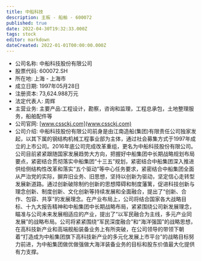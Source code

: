 ```yaml
---
title: 中船科技
description: 主板 - 船舶 - 600072
published: true
date: 2022-04-30T19:32:33.000Z
tags: stock
editor: markdown
dateCreated: 2022-01-01T00:00:00.000Z
---
```


- 公司名称: 中船科技股份有限公司
- 股票代码: 600072.SH
- 所在地: 上海 - 上海市
- 成立日期: 1997年05月28日
- 注册资本: 73,624.988万元
- 法定代表人: 周辉
- 主营业务: 主要产品:工程设计，勘察，咨询和监理，工程总承包，土地整理服务，船舶配件等
- 公司官网: [www.cssckj.com](www.cssckj.com)
- 公司介绍: 中船科技股份有限公司前身是由江南造船(集团)有限责任公司独家发起，以其下属的钢结构机械工程事业部为主体，通过社会募集方式于1997年成立的上市公司。2016年底公司完成改革重组，更名为中船科技股份有限公司。公司目前紧紧跟随国家发展趋势大方向，把握好中船集团中长期战略规划布局要点，紧密结合贯彻落实中船集团“十三五”规划，紧密结合中船集团深入推进供给侧结构性改革和落实“五个驱动”等中心任务要求，紧密结合中船集团全面从严治党的实际，摒弃旧业务、旧思想，坚持以创新为驱动，坚定信心走转型发展新道路。通过创新破除制约创新的思想障碍和制度藩篱，促进科技创新与理念创新、制度创新、文化创新等持续发展和全面融合，提出了“创新、合作、包容、共享”的发展理念。在产业布局上，公司将结合国家各大战略目标、十九大报告精神和中船集团中长期战略布局，紧紧围绕公司新发展理念，瞄准与公司未来发展相适应的产业，提出了“以军民融合为主线，多元产业同发展”的战略布局。公司将紧紧围绕“军民深度融合”和“海洋强国”的战略思想，在高科技新产业和高端舰船装备业务上有所突破，在公司领导的带领下朝着“打造成为中船集团旗下高科技新产业的多元化发展上市平台”的战略目标努力前进，为中船集团做优做强做大海洋装备业务的目标和股东价值最大化提供有力支撑。


